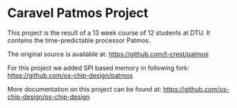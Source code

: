 # Caravel Patmos Project

This project is the result of a 13 week course of 12 students at DTU. It contains the time-predictable processor Patmos.

The original source is available at: https://github.com/t-crest/patmos

For this project we added SPI based memory in following fork: https://github.com/os-chip-design/patmos

More documentation on this project can be found at: https://github.com/os-chip-design/os-chip-design

